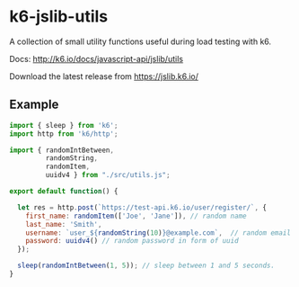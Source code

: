 # k6-jslib-utils
A collection of small utility functions useful during load testing with k6. 

Docs: http://k6.io/docs/javascript-api/jslib/utils

Download the latest release from https://jslib.k6.io/


## Example

```javascript
import { sleep } from 'k6';
import http from 'k6/http';

import { randomIntBetween, 
         randomString,
         randomItem,
         uuidv4 } from "./src/utils.js";

export default function() {

  let res = http.post(`https://test-api.k6.io/user/register/`, {
    first_name: randomItem(['Joe', 'Jane']), // random name
    last_name: 'Smith',
    username: `user_${randomString(10)}@example.com`,  // random email address,
    password: uuidv4() // random password in form of uuid
  });

  sleep(randomIntBetween(1, 5)); // sleep between 1 and 5 seconds.
}
```
